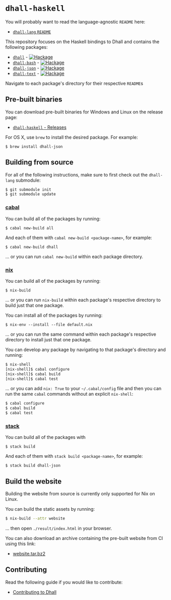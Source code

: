 # `dhall-haskell`

You will probably want to read the language-agnostic `README` here:

* [`dhall-lang` `README`](https://github.com/dhall-lang/dhall-lang/blob/master/README.md)

This repository focuses on the Haskell bindings to Dhall and contains
the following packages:

* [`dhall`](./dhall) - [![Hackage](https://img.shields.io/hackage/v/dhall.svg)](https://hackage.haskell.org/package/dhall)
* [`dhall-bash`](./dhall-bash) - [![Hackage](https://img.shields.io/hackage/v/dhall-bash.svg)](https://hackage.haskell.org/package/dhall-bash)
* [`dhall-json`](./dhall-json) - [![Hackage](https://img.shields.io/hackage/v/dhall-json.svg)](https://hackage.haskell.org/package/dhall-json)
* [`dhall-text`](./dhall-text) - [![Hackage](https://img.shields.io/hackage/v/dhall-text.svg)](https://hackage.haskell.org/package/dhall-text)

Navigate to each package's directory for their respective `README`s

## Pre-built binaries

You can download pre-built binaries for Windows and Linux on the release page:

* [`dhall-haskell` - Releases](https://github.com/dhall-lang/dhall-haskell/releases)

For OS X, use `brew` to install the desired package.  For example:

```
$ brew install dhall-json
```

## Building from source

For all of the following instructions, make sure to first check out the
`dhall-lang` submodule:

```bash
$ git submodule init
$ git submodule update
```

### [cabal](https://www.haskell.org/cabal)

You can build all of the packages by running:

```console
$ cabal new-build all
```

And each of them with `cabal new-build <package-name>`, for example:

```console
$ cabal new-build dhall
```

... or you can run `cabal new-build` within each package directory.

### [nix](https://nixos.org/nix/)

You can build all of the packages by running:

```console
$ nix-build
```

... or you can run `nix-build` within each package's respective directory to
build just that one package.

You can install all of the packages by running:

```
$ nix-env --install --file default.nix
```

... or you can run the same command within each package's respective directory
to install just that one package.

You can develop any package by navigating to that package's directory and
running:

```bash
$ nix-shell
[nix-shell]$ cabal configure
[nix-shell]$ cabal build
[nix-shell]$ cabal test
```

... or you can add `nix: True` to your `~/.cabal/config` file and then you can
run the same `cabal` commands without an explicit `nix-shell`:

```bash
$ cabal configure
$ cabal build
$ cabal test
```

### [stack](https://docs.haskellstack.org)

You can build all of the packages with

```console
$ stack build
```

And each of them with `stack build <package-name>`, for example:

```console
$ stack build dhall-json
```

## Build the website

Building the website from source is currently only supported for Nix on Linux.

You can build the static assets by running:

```bash
$ nix-build --attr website
```

... then open `./result/index.html` in your browser.

You can also download an archive containing the pre-built website from CI using
this link:

* [website.tar.bz2](http://hydra.dhall-lang.org/job/dhall-haskell/master/tarball-website/latest/download-by-type/file/binary-dist)

## Contributing

Read the following guide if you would like to contribute:

* [Contributing to Dhall](https://github.com/dhall-lang/dhall-lang/blob/master/.github/CONTRIBUTING.md)
